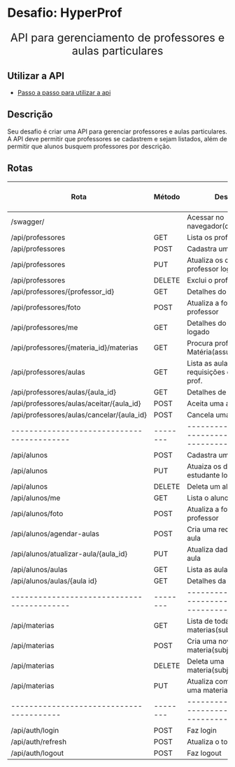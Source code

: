 # Desafio: HyperProf

<p align="center" style='font-size: 25px'>
  API para gerenciamento de professores e aulas particulares
</p>

## Utilizar a API

- [Passo a passo para utilizar a api](./passo%20a%20passo%20uso%20da%20API.md)

## Descrição

Seu desafio é criar uma API para gerenciar professores e aulas particulares. A API deve permitir que professores se cadastrem e sejam listados, além de permitir que alunos busquem professores por descrição.

## Rotas

| Rota                                       | Método | Descrição                                         | Requer Autenticação | Recursos fora do curso |
| ------------------------------------------ | ------ | ------------------------------------------------- | ------------------- |------------------------|
| /swagger/                                  |        | Acessar no navegador(documentação)                | Não                 |  Adicionado            |
| /api/professores                           | GET    | Lista os professores                              | Não                 |                        |
| /api/professores                           | POST   | Cadastra um professor                             | Não                 |                        |
| /api/professores                           | PUT    | Atualiza os dados do professor logado             | Sim                 |                        |
| /api/professores                           | DELETE | Exclui o professor logado                         | Sim                 |                        |
| /api/professores/{professor_id}            | GET    | Detalhes do professor                             | Não                 |                        |
| /api/professores/foto                      | POST   | Atualiza a foto de um professor                   | Sim                 |                        |
| /api/professores/me                        | GET    | Detalhes do professor logado                      | Sim                 |   Url modificada       |
| /api/professores/{materia_id}/materias     | GET    | Procura professor por Matéria(assunto)            | Não                 |   Adicionado           |
| /api/professores/aulas                     | GET    | Lista as aulas e requisições de aula de um prof.  | Sim                 |   Adicionado           |
| /api/professores/aulas/{aula_id}           | GET    | Detalhes de uma aula                              | Sim                 |   Adicionado           |
| /api/professores/aulas/aceitar/{aula_id}   | POST   | Aceita uma aula                                   | Sim                 |   Adicionado           |
| /api/professores/aulas/cancelar/{aula_id}  | POST   | Cancela uma aula                                  | Sim                 |   Adicionado           |
| ------------------------------------------ |--------|---------------------------------------------------|---------------------|------------------------|
| /api/alunos                                | POST   | Cadastra um estudante                             | Não                 |   Adicionado           |
| /api/alunos                                | PUT    | Atuaiza os dados de um estudante logado           | Sim                 |   Adicionado           |
| /api/alunos                                | DELETE | Deleta um aluno logado                            | Sim                 |   Adicionado           |
| /api/alunos/me                             | GET    | Lista o aluno logado                              | Sim                 |   Adicionado           |
| /api/alunos/foto                           | POST   | Atualiza a foto de um professor                   | Sim                 |   Adicionado           |
| /api/alunos/agendar-aulas                  | POST   | Cria uma requisição de aula                       | Sim                 |   Adicionado           |
| /api/alunos/atualizar-aula/{aula_id}       | PUT    | Atualiza dados de uma aula                        | Sim                 |   Adicionado           |
| /api/alunos/aulas                          | GET    | Lista as aulas de um aluno                        | Sim                 |   Adicionado           |
| /api/alunos/aulas/{aula id}                | GET    | Detalhes da aula                                  | Sim                 |   Adicionado           |
| ------------------------------------------ |--------|---------------------------------------------------|---------------------|------------------------|
| /api/materias                              | GET    | Lista de todas as materias(subjects)              | Não                 |   Adicionado           |
| /api/materias                              | POST   | Cria uma nova materia(subject)                    | Sim(superuser)      |   Adicionado           |
| /api/materias                              | DELETE | Deleta uma materia(subject)                       | Sim(superuser)      |   Adicionado           |
| /api/materias                              | PUT    | Atualiza completamente uma materia(subject)       | Sim(superuser)      |   Adicionado           |
|----------------------------------------    |--------|---------------------------------------------------|---------------------|------------------------|
| /api/auth/login                            | POST   | Faz login                                         | Não                 |                        |
| /api/auth/refresh                          | POST   | Atualiza o token de acesso                        | Não                 |                        |
| /api/auth/logout                           | POST   | Faz logout                                        | Sim                 |                        |
